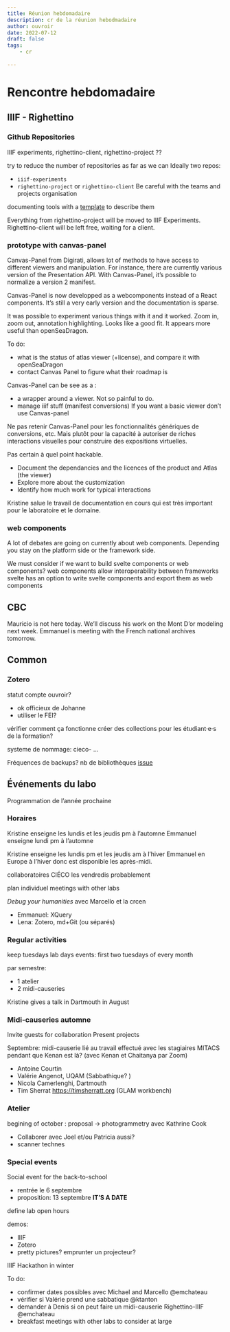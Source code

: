 ```yaml
---
title: Réunion hebdomadaire
description: cr de la réunion hebodmadaire
author: ouvroir
date: 2022-07-12
draft: false
tags:
    - cr
    
---
```


# Rencontre hebdomadaire

## IIIF - Righettino

### Github Repositories
IIIF experiments, righettino-client, righettino-project ??

try to reduce the number of repositories as far as we can
Ideally two repos:
- `iiif-experiments`
- `righettino-project` or `righettino-client`
Be careful with the teams and projects organisation

documenting tools with a [template](https://github.com/ouvroir/righettino-project/tree/main/documentation) to describe them

Everything from righettino-project will be moved to IIIF Experiments. Righettino-client will be left free, waiting for a client.


### prototype with canvas-panel

Canvas-Panel from Digirati, allows lot of methods to have access to different viewers and manipulation. For instance, there are currently various version of the Presentation API. With Canvas-Panel, it’s possible to normalize a version 2 manifest.

Canvas-Panel is now developped as a webcomponents instead of a React components. It’s still a very early version and the documentation is sparse.

It was possible to experiment various things with it and it worked. Zoom in, zoom out, annotation highlighting. Looks like a good fit. It appears more useful than openSeaDragon.

To do:
- what is the status of atlas viewer (+license), and compare it with openSeaDragon
- contact Canvas Panel to figure what their roadmap is

Canvas-Panel can be see as a :
- a wrapper around a viewer. Not so painful to do. 
- manage iiif stuff (manifest conversions)
If you want a basic viewer don’t use Canvas-panel

Ne pas retenir Canvas-Panel pour les fonctionnalités génériques de conversions, etc. Mais plutôt pour la capacité à autoriser de riches interactions visuelles pour construire des expositions virtuelles.

Pas certain à quel point hackable.

- Document the dependancies and the licences of the product and Atlas (the viewer)
- Explore more about the customization
- Identify how much work for typical interactions

Kristine salue le travail de documentation en cours qui est très important pour le laboratoire et le domaine.


### web components 

A lot of debates are going on currently about web components. Depending you stay on the platform side or the framework side.

We must consider if we want to build svelte components or web components? 
web components allow interoperability between frameworks
svelte has an option to write svelte components and export them as web components


## CBC

Mauricio is not here today. We’ll discuss his work on the Mont D’or modeling next week.
Emmanuel is meeting with the French national archives tomorrow. 

## Common
<!--
où le reste de la recherche actuellement effectuée? 
Google drive marie et mélanie. Johanne? 
-->

### Zotero
statut compte ouvroir? 
- ok officieux de Johanne
- utiliser le FEI? 

vérifier comment ça fonctionne
créer des collections pour les étudiant·e·s de la formation? 

systeme de nommage: cieco- ...

Fréquences de backups? 
nb de bibliothèques
[issue](https://github.com/ouvroir/labouvroir/issues/132)

## Événements du labo
Programmation de l’année prochaine 


### Horaires
Kristine enseigne les lundis et les jeudis pm à l’automne
Emmanuel enseigne lundi pm à l’automne

Kristine enseigne les lundis pm et les jeudis am à l’hiver
Emmanuel en Europe à l’hiver donc est disponible les après-midi.

collaboratoires CIÉCO les vendredis probablement

plan individuel meetings with other labs

*Debug your humanities* avec Marcello et la crcen
- Emmanuel: XQuery
- Lena: Zotero, md+Git (ou séparés)

### Regular activities
keep tuesdays lab days
events: first two tuesdays of every month

par semestre: 
- 1 atelier 
- 2 midi-causeries

Kristine gives a talk in Dartmouth in August

### Midi-causeries automne

Invite guests for collaboration
Present projects


Septembre: midi-causerie lié au travail effectué avec les stagiaires MITACS pendant que Kenan est là? (avec Kenan et Chaitanya par Zoom)

- Antoine Courtin
- Valérie Angenot, UQAM (Sabbathique? )
- Nicola Camerlenghi, Dartmouth
- Tim Sherrat https://timsherratt.org (GLAM workbench)

### Atelier

begining of october : proposal → photogrammetry avec Kathrine Cook
- Collaborer avec Joel et/ou Patricia aussi? 
- scanner technes


### Special events
Social event for the back-to-school
- rentrée le 6 septembre
- proposition: 13 septembre **IT’S A DATE**

define lab open hours 

demos: 
- IIIF
- Zotero
- pretty pictures? 
emprunter un projecteur? 

IIIF Hackathon in winter

To do: 
- confirmer dates possibles avec Michael and Marcello @emchateau
- vérifier si Valérie prend une sabbatique @ktanton
- demander à Denis si on peut faire un midi-causerie Righettino-IIIF @emchateau
- breakfast meetings with other labs to consider at large
